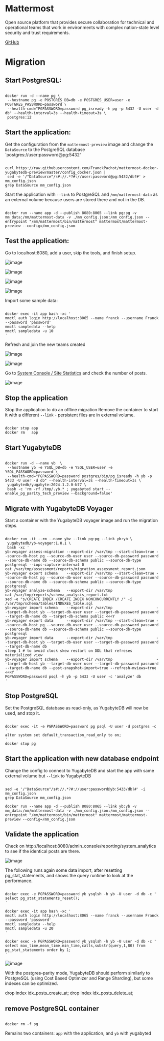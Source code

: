 # Mattermost

Open source platform that provides secure collaboration for technical and operational teams that work in environments with complex nation-state level security and trust requirements.

[GitHub](https://github.com/mattermost/mattermost)

# Migration

## Start PostgreSQL:
```

docker run -d --name pg \
 --hostname pg -e POSTGRES_DB=db -e POSTGRES_USER=user -e POSTGRES_PASSWORD=password \
 --health-cmd="PGPASSWORD=password pg_isready -h pg -p 5432 -U user -d db" --health-interval=3s --health-timeout=3s \
 postgres:12

```

## Start the application:
Get the configuration from the `mattermost-preview` image and change the `DataSource` to the PostgreSQL database `postgres://user:password@pg:5432'
```

curl https://raw.githubusercontent.com/FranckPachot/mattermost-docker-yugabytedb-preview/master/config_docker.json |
 sed -e '/"DataSource"/s#://.*?#://user:password@pg:5432/db?#' > mm_config.json
grep DataSource mm_config.json

```
Start the application with `--link` to PostgreSQL and `/mm/mattermost-data` as an external volume because users are stored there and not in the DB. 

```

docker run --name app -d --publish 8080:8065 --link pg:pg -v mm_data:/mm/mattermost-data -v ./mm_config.json:/mm_config.json --entrypoint "/mm/mattermost/bin/mattermost" mattermost/mattermost-preview --config=/mm_config.json

```

## Test the application:

Go to localhost:8080, add a user, skip the tools, and finish setup.

![image](https://github.com/user-attachments/assets/9f269022-c6cb-4ac8-8194-f4b9074596c6)

![image](https://github.com/user-attachments/assets/da6fafec-5787-4457-a5ad-8df510552d67)

![image](https://github.com/user-attachments/assets/cca2d99a-aeb8-4067-b489-d6311d497630)

![image](https://github.com/user-attachments/assets/0ff2f871-6835-4bd9-814d-05450372fc38)


Import some sample data:
```

docker exec -it app bash -xc '
mmctl auth login http://localhost:8065 --name franck --username Franck --password 'password'
mmctl sampledata --help
mmctl sampledata -u 10
'

```

Refresh and join the new teams created

![image](https://github.com/user-attachments/assets/e5824f91-0eed-488f-8a93-b8b3e2fbc598)

![image](https://github.com/user-attachments/assets/b4c0e37d-2523-4a2d-89ee-2655da13fdec)


Go to [System Console / Site Statistics](localhost:8080//admin_console/reporting/system_analytics) and check the number of posts.

![image](https://github.com/user-attachments/assets/85899db9-0840-49d6-8d50-dbe0fdee3366)


## Stop the application
Stop the application to do an offline migration
Remove the container to start it with a different `--link` - persistent files are in external volume.
```

docker stop app
docker rm   app

```

## Start YugabyteDB

```

docker run -d --name yb  \
 --hostname yb -e YSQL_DB=db -e YSQL_USER=user -e YSQL_PASSWORD=password \
 --health-cmd="PGPASSWORD=password postgres/bin/pg_isready -h yb -p 5433 -U user -d db" --health-interval=3s --health-timeout=3s \
 yugabytedb/yugabyte:2024.1.2.0-b77 \
 bash -c 'rm -rf /tmp/.yb.* ; yugabyted start --enable_pg_parity_tech_preview --background=false'

```

## Migrate with YugabyteDB Voyager
Start a container with the YugabyteDB voyager image and run the migration steps.

```

docker run -it --rm --name ybv --link pg:pg --link yb:yb \
 yugabytedb/yb-voyager:1.8.1 \
 bash -xc '
yb-voyager assess-migration --export-dir /var/tmp --start-clean=true --source-db-host pg --source-db-user user --source-db-password password --source-db-name db --source-db-schema public --source-db-type postgresql --iops-capture-interval 0
cat /var/tmp/assessment/reports/migration_assessment_report.json
yb-voyager export schema    --export-dir /var/tmp --start-clean=true --source-db-host pg --source-db-user user --source-db-password password --source-db-name db --source-db-schema public --source-db-type postgresql
yb-voyager analyze-schema   --export-dir /var/tmp
cat /var/tmp/reports/schema_analysis_report.txt
sed -e "s/CREATE INDEX /CREATE INDEX NONCONCURRENTLY /" -i /var/tmp/schema/tables/INDEXES_table.sql
yb-voyager import schema    --export-dir /var/tmp                    --target-db-host yb --target-db-user user --target-db-password password --target-db-name db --target-db-schema public <<<Y 
yb-voyager export data      --export-dir /var/tmp --start-clean=true --source-db-host pg --source-db-user user --source-db-password password --source-db-name db --source-db-schema public --source-db-type postgresql
yb-voyager import data      --export-dir /var/tmp                    --target-db-host yb --target-db-user user --target-db-password password --target-db-name db
sleep 1 # to avoid clock skew restart on DDL that refreses materialized view
yb-voyager import schema    --export-dir /var/tmp                    --target-db-host yb --target-db-user user --target-db-password password --target-db-name db --post-snapshot-import=true --refresh-mviews=true <<<Y
PGPASSWORD=password psql -h yb -p 5433 -U user -c 'analyze' db
'

```

## Stop PostgreSQL

Set the PostgreSQL database as read-only, as YugabyteDB will now be used, and stop it.

```

docker exec -it -e PGPASSWORD=password pg psql -U user -d postgres -c '
alter system set default_transaction_read_only to on;
'
docker stop pg

```

## Start the application with new database endpoint

Change the config to connect to YugabyteDB and start the app with same external volume but `--link` to YugabyteDB

```

sed -e '/"DataSource"/s#://.*?#://user:password@yb:5433/db?#' -i mm_config.json 
grep DataSource mm_config.json

docker run --name app -d --publish 8080:8065 --link yb:yb -v mm_data:/mm/mattermost-data -v ./mm_config.json:/mm_config.json --entrypoint "/mm/mattermost/bin/mattermost" mattermost/mattermost-preview --config=/mm_config.json

```

## Validate the application

Check on http://localhost:8080/admin_console/reporting/system_analytics to see if the identical posts are there.

![image](https://github.com/user-attachments/assets/5597e632-7568-4c6e-85f8-761a4629eb7d)


The following runs again some data import, after resetting pg_stat_statements, and shows the query runtime to look at the performance. 

```

docker exec -e PGPASSWORD=password yb ysqlsh -h yb -U user -d db -c '
select pg_stat_statements_reset();
'

docker exec -it app bash -xc '
mmctl auth login http://localhost:8065 --name franck --username Franck --password 'password'
mmctl sampledata --help
mmctl sampledata -u 20
'

docker exec -e PGPASSWORD=password yb ysqlsh -h yb -U user -d db -c '
select max_time,mean_time,min_time,calls,substr(query,1,80) from pg_stat_statements order by 1;
'

```

![image](https://github.com/user-attachments/assets/0dba8cab-3fde-4898-94b1-2b5f3a71ea18)


With the postgres-parity mode, YugabyteDB should perform similarly to PostgreSQL (using Cost Based Optimizer and Range Sharding), but some indexes can be optimized. 

drop index idx_posts_create_at; drop index idx_posts_delete_at;

## remove PostgreSQL container
```

docker rm -f pg

```

Remains two containers: `app` with the application, and `yb` with yugabyted


